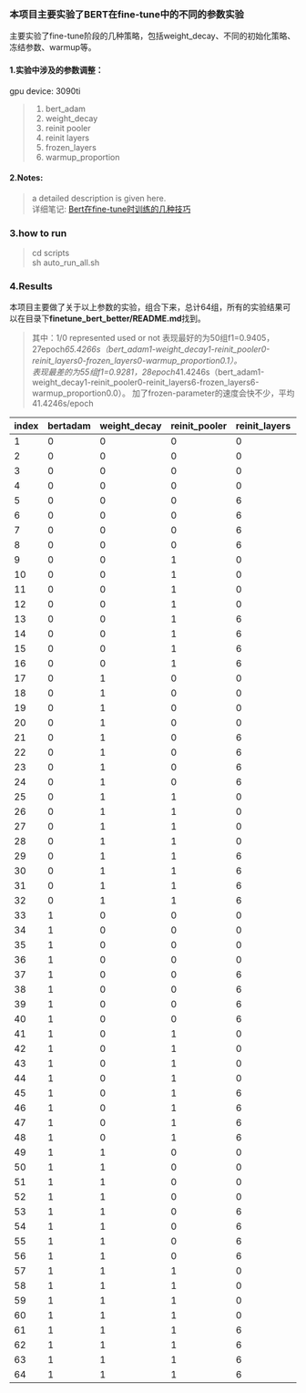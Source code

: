 ### 本项目主要实验了BERT在fine-tune中的不同的参数实验
主要实验了fine-tune阶段的几种策略，包括weight_decay、不同的初始化策略、冻结参数、warmup等。

#### 1.实验中涉及的参数调整：
gpu device: 3090ti
> 1. bert_adam
> 2. weight_decay
> 3. reinit pooler
> 4. reinit layers
> 5. frozen_layers
> 6. warmup_proportion

#### 2.Notes:

> a detailed description is given here.    
> 详细笔记: [Bert在fine-tune时训练的几种技巧](https://zhuanlan.zhihu.com/p/524036087)

### 3.how to run

> cd scripts  
> sh auto_run_all.sh

### 4.Results
本项目主要做了关于以上参数的实验，组合下来，总计64组，所有的实验结果可以在目录下**finetune_bert_better/README.md**找到。
> 其中：1/0 represented used or not
> 表现最好的为50组f1=0.9405，27epoch*65.4266s（bert_adam1-weight_decay1-reinit_pooler0-reinit_layers0-frozen_layers0-warmup_proportion0.1）。  
> 表现最差的为55组f1=0.9281，28epoch*41.4246s（bert_adam1-weight_decay1-reinit_pooler0-reinit_layers6-frozen_layers6-warmup_proportion0.0）。
> 加了frozen-parameter的速度会快不少，平均41.4246s/epoch 

| index | bertadam | weight_decay | reinit_pooler | reinit_layers | frozen_layers | warmup_proportion | result     | 
|-------|----------|--------------|---------------|---------------|---------------|-------------------|------------|
| 1     | 0        | 0            | 0             | 0             | 0             | 0.0               | 0.9376     |     
| 2     | 0        | 0            | 0             | 0             | 0             | 0.1               | 0.9379     |     
| 3     | 0        | 0            | 0             | 0             | 6             | 0.0               | 0.9358     |     
| 4     | 0        | 0            | 0             | 0             | 6             | 0.1               | 0.9372     |     
| 5     | 0        | 0            | 0             | 6             | 0             | 0.0               | 0.9359     |     
| 6     | 0        | 0            | 0             | 6             | 0             | 0.1               | 0.9348     |     
| 7     | 0        | 0            | 0             | 6             | 6             | 0.0               | 0.9315     |     
| 8     | 0        | 0            | 0             | 6             | 6             | 0.1               | 0.9333     |     
| 9     | 0        | 0            | 1             | 0             | 0             | 0.0               | 0.939      |     
| 10    | 0        | 0            | 1             | 0             | 0             | 0.1               | 0.9386     |     
| 11    | 0        | 0            | 1             | 0             | 6             | 0.0               | 0.937      |     
| 12    | 0        | 0            | 1             | 0             | 6             | 0.1               | 0.9357     |     
| 13    | 0        | 0            | 1             | 6             | 0             | 0.0               | 0.9344     |     
| 14    | 0        | 0            | 1             | 6             | 0             | 0.1               | 0.9337     |     
| 15    | 0        | 0            | 1             | 6             | 6             | 0.0               | 0.932      |     
| 16    | 0        | 0            | 1             | 6             | 6             | 0.1               | 0.9315     |     
| 17    | 0        | 1            | 0             | 0             | 0             | 0.0               | 0.9395     |     
| 18    | 0        | 1            | 0             | 0             | 0             | 0.1               | 0.9394     |     
| 19    | 0        | 1            | 0             | 0             | 6             | 0.0               | 0.9391     |     
| 20    | 0        | 1            | 0             | 0             | 6             | 0.1               | 0.9364     |     
| 21    | 0        | 1            | 0             | 6             | 0             | 0.0               | 0.9357     |     
| 22    | 0        | 1            | 0             | 6             | 0             | 0.1               | 0.9357     |     
| 23    | 0        | 1            | 0             | 6             | 6             | 0.0               | 0.9334     |     
| 24    | 0        | 1            | 0             | 6             | 6             | 0.1               | 0.9327     |     
| 25    | 0        | 1            | 1             | 0             | 0             | 0.0               | 0.9393     |     
| 26    | 0        | 1            | 1             | 0             | 0             | 0.1               | 0.9375     |     
| 27    | 0        | 1            | 1             | 0             | 6             | 0.0               | 0.937      |     
| 28    | 0        | 1            | 1             | 0             | 6             | 0.1               | 0.938      |     
| 29    | 0        | 1            | 1             | 6             | 0             | 0.0               | 0.9342     |     
| 30    | 0        | 1            | 1             | 6             | 0             | 0.1               | 0.9357     |     
| 31    | 0        | 1            | 1             | 6             | 6             | 0.0               | 0.9321     |     
| 32    | 0        | 1            | 1             | 6             | 6             | 0.1               | 0.9307     |     
| 33    | 1        | 0            | 0             | 0             | 0             | 0.0               | 0.9361     | 
| 34    | 1        | 0            | 0             | 0             | 0             | 0.1               | 0.9379     | 
| 35    | 1        | 0            | 0             | 0             | 6             | 0.0               | 0.9398     | 
| 36    | 1        | 0            | 0             | 0             | 6             | 0.1               | 0.937      | 
| 37    | 1        | 0            | 0             | 6             | 0             | 0.0               | 0.9287     | 
| 38    | 1        | 0            | 0             | 6             | 0             | 0.1               | 0.9351     | 
| 39    | 1        | 0            | 0             | 6             | 6             | 0.0               | 0.9312     | 
| 40    | 1        | 0            | 0             | 6             | 6             | 0.1               | 0.9306     | 
| 41    | 1        | 0            | 1             | 0             | 0             | 0.0               | 0.9342     | 
| 42    | 1        | 0            | 1             | 0             | 0             | 0.1               | 0.9371     | 
| 43    | 1        | 0            | 1             | 0             | 6             | 0.0               | 0.9376     | 
| 44    | 1        | 0            | 1             | 0             | 6             | 0.1               | 0.9391     | 
| 45    | 1        | 0            | 1             | 6             | 0             | 0.0               | 0.9284     | 
| 46    | 1        | 0            | 1             | 6             | 0             | 0.1               | 0.9349     | 
| 47    | 1        | 0            | 1             | 6             | 6             | 0.0               | 0.9304     | 
| 48    | 1        | 0            | 1             | 6             | 6             | 0.1               | 0.9314     | 
| 49    | 1        | 1            | 0             | 0             | 0             | 0.0               | 0.9377     | 
| 50    | 1        | 1            | 0             | 0             | 0             | 0.1               | **0.9405** | 
| 51    | 1        | 1            | 0             | 0             | 6             | 0.0               | 0.9394     | 
| 52    | 1        | 1            | 0             | 0             | 6             | 0.1               | 0.9372     | 
| 53    | 1        | 1            | 0             | 6             | 0             | 0.0               | 0.9304     | 
| 54    | 1        | 1            | 0             | 6             | 0             | 0.1               | 0.935      | 
| 55    | 1        | 1            | 0             | 6             | 6             | 0.0               | 0.9281     | 
| 56    | 1        | 1            | 0             | 6             | 6             | 0.1               | 0.9328     | 
| 57    | 1        | 1            | 1             | 0             | 0             | 0.0               | 0.9348     | 
| 58    | 1        | 1            | 1             | 0             | 0             | 0.1               | 0.9396     | 
| 59    | 1        | 1            | 1             | 0             | 6             | 0.0               | 0.9391     | 
| 60    | 1        | 1            | 1             | 0             | 6             | 0.1               | 0.9355     | 
| 61    | 1        | 1            | 1             | 6             | 0             | 0.0               | 0.9301     | 
| 62    | 1        | 1            | 1             | 6             | 0             | 0.1               | 0.9365     | 
| 63    | 1        | 1            | 1             | 6             | 6             | 0.0               | 0.9304     | 
| 64    | 1        | 1            | 1             | 6             | 6             | 0.1               | 0.9332     | 





























































































             
             
             
             
             
             
             
             
             
             
             
             
             
             
             
             
             
             
             
             
             
             
             
             
             
             
             
             
             
             
             
      

 
 

































